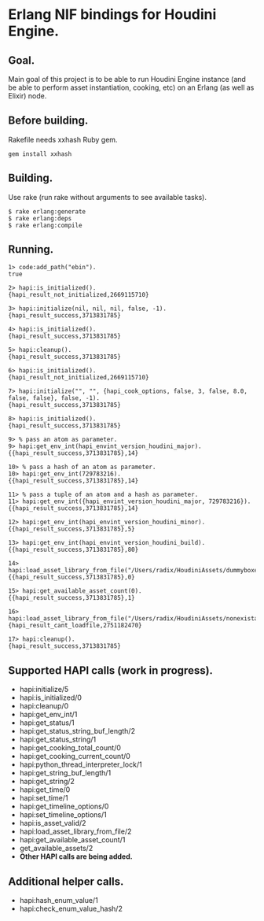 # Erlang NIF bindings for Houdini Engine.

## Goal.

Main goal of this project is to be able to run Houdini Engine instance (and be able to perform asset instantiation, cooking, etc) on an Erlang (as well as Elixir) node.

## Before building.  

Rakefile needs xxhash Ruby gem.

```
gem install xxhash
```

## Building.
Use rake (run rake without arguments to see available tasks).

```
$ rake erlang:generate
$ rake erlang:deps
$ rake erlang:compile
```

## Running.  

```
1> code:add_path("ebin").
true

2> hapi:is_initialized().
{hapi_result_not_initialized,2669115710}

3> hapi:initialize(nil, nil, nil, false, -1).
{hapi_result_success,3713831785}

4> hapi:is_initialized().
{hapi_result_success,3713831785}

5> hapi:cleanup().
{hapi_result_success,3713831785}

6> hapi:is_initialized().
{hapi_result_not_initialized,2669115710}

7> hapi:initialize("", "", {hapi_cook_options, false, 3, false, 8.0, false, false}, false, -1).
{hapi_result_success,3713831785}

8> hapi:is_initialized().
{hapi_result_success,3713831785}

9> % pass an atom as parameter.
9> hapi:get_env_int(hapi_envint_version_houdini_major).
{{hapi_result_success,3713831785},14}

10> % pass a hash of an atom as parameter.
10> hapi:get_env_int(729783216).
{{hapi_result_success,3713831785},14}

11> % pass a tuple of an atom and a hash as parameter.
11> hapi:get_env_int({hapi_envint_version_houdini_major, 729783216}).
{{hapi_result_success,3713831785},14}

12> hapi:get_env_int(hapi_envint_version_houdini_minor).
{{hapi_result_success,3713831785},5}

13> hapi:get_env_int(hapi_envint_version_houdini_build).
{{hapi_result_success,3713831785},80}

14> hapi:load_asset_library_from_file("/Users/radix/HoudiniAssets/dummyboxes.otl",true).
{{hapi_result_success,3713831785},0}

15> hapi:get_available_asset_count(0).
{{hapi_result_success,3713831785},1}

16> hapi:load_asset_library_from_file("/Users/radix/HoudiniAssets/nonexistant.hda",true).
{hapi_result_cant_loadfile,2751182470}

17> hapi:cleanup().
{hapi_result_success,3713831785}
```
## Supported HAPI calls (work in progress).

* hapi:initialize/5
* hapi:is_initialized/0
* hapi:cleanup/0
* hapi:get_env_int/1
* hapi:get_status/1
* hapi:get_status_string_buf_length/2
* hapi:get_status_string/1
* hapi:get_cooking_total_count/0
* hapi:get_cooking_current_count/0
* hapi:python_thread_interpreter_lock/1
* hapi:get_string_buf_length/1
* hapi:get_string/2
* hapi:get_time/0
* hapi:set_time/1
* hapi:get_timeline_options/0
* hapi:set_timeline_options/1
* hapi:is_asset_valid/2
* hapi:load_asset_library_from_file/2
* hapi:get_available_asset_count/1
* get_available_assets/2
* **Other HAPI calls are being added.**

## Additional helper calls.

* hapi:hash_enum_value/1
* hapi:check_enum_value_hash/2

